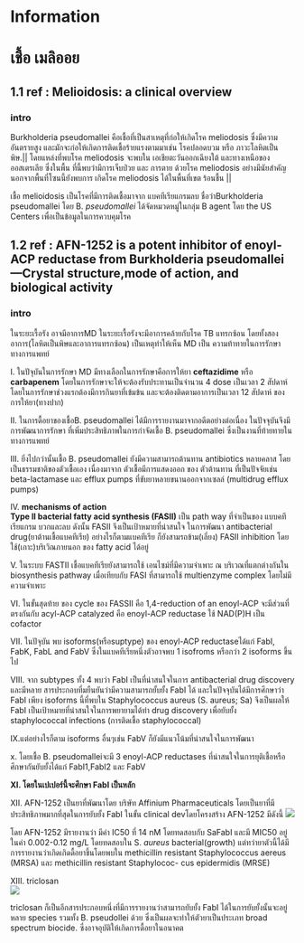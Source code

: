 # Information
 เชื้อ เมลิออย
===   
## 1.1 ref : Melioidosis: a clinical overview
### intro
Burkholderia pseudomallei คือเชื้อที่เป็นสาเหตุที่ก่อให้เกิดโรค meliodosis ซึ่งมีความอันตรายสูง 
และมักจะก่อให้เกิดการติดเชื้อร้ายแรงตามมาเช่น โรคปลอดบวม หรือ ภาวะโลหิตเป็นพิษ.|| 
โดยแหล่งที่พบโรค meliodosis จะพบใน เอเชียตะวันออกเฉียงใต้ และทางเหนือของ ออสเตรเลีย ซึ่งในพื้น
ที่นี้พบว่ามีการเจ็บป่วย และ การตาย ด้วยโรค meliodosis อย่างมีนัยสำคัญ นอกจากพื้นที่โซนนี้ยังพบการ
เกิดโรค meliodosis ได้ในพื้นที่เขต ร้อนชื้น ||  

 เชื้อ melioidosis เป็นโรคที่มีการติดเชื้อมาจาก แบคทีเรียแกรมลบ ชื่อว่าBurkholderia pseudomallei โดย B. *pseudomallei*  ได้จัดหมวดหมู่ในกลุ่ม B agent โดย the US Centers เพื่อเป็นข้อมูลในการควบคุมโรค

## 1.2 ref : AFN-1252 is a potent inhibitor of enoyl-ACP reductase from Burkholderia pseudomallei—Crystal structure,mode of action, and biological activity
### intro   
ในระยะเรื้อรัง อาจมีอาการMD
ในระยะเรื้อรังจะมีอาการคล้ายกับโรค TB แทรกซ้อน
โดยทั้งสองอาการ(โลหิตเป็นพิษและอาการแทรกซ้อน) เป็นเหตุทำให้เห็น MD เป็น ความท้าทายในการรักษาทางการแพทย์

I. ในปัจุบันในการรักษา MD มีทางเลือกในการรักษาคือการให้ยา **ceftazidime** หรือ **carbapenem** โดยในการรักษาจะให้จะต้องรับประทานเป็นจำนวน 4 dose เป็นเวลา 2 สัปดาห์ โดยในการรักษาช่วงแรกต้องมีการกินยาที่เข้มข้น และจะต้องติดตามอาการเป็นเวลา 12 สัปดาห์ ของการให้ยา(ทางปาก)  

II. ในการดื้อยาของเชื้อB. pseudomallei ได้มีการรายงานมาจากอดีตอย่างต่อเนื่อง ในปัจจุบันจึงมีการพัฒนาการรักษา ที่เพิ่มประสิทธิภาพในการกำจัดเชื้อ B. pseudomallei ซึ่งเป็นงานที่ท้ายทายในทางการแพทย์

III. ยิ่งไปกว่านั้นเชื้อ B. pseudomallei ยังมีความสามารถต้านทาน antibiotics หลายคลาส โดยเป็นธรรมชาติของตัวเชื้อเอง เนื่องมาจาก ตัวเชื้อมีการแสดงออก ของ ตัวต้านทาน ที่เป็นปัจจัยเช่น beta-lactamase และ efflux pumps ที่ขับยาหลายขนานออกจากเซลล์ (multidrug efflux pumps)

IV. **mechanisms of action**  
 **Type II bacterial fatty acid synthesis (FASII)** เป็น path way ที่จำเป็นของ แบบคทีเรียแกรม บวกและลบ ดังนั้น FASII จึงเป็นเป้าหมายที่น่าสนใจ ในการพัฒนา antibacterial drug(ยาต้านเชื้อแบคทีเรีย) อย่างไรก็ตามแบคทีเรีย ก็ยังสามรถข้าม(เลี่ยง) FASII inhibition โดยใช้(เกาะ)บริเวิณภายนอก ของ fatty acid ได้อยู่

V. ในระบบ FASTII เชื้อแบคทีเรียยังสามารถใช้ เอนไซม์ที่มีความจำเพาะ ณ บริเวณที่แตกต่างกันใน biosynthesis pathway เมื่อเทียบกับ FASI ที่สามารถใช้ multienzyme complex โดยไม่มีความจำเพาะ     

VI. ในขั้นสุดท้าย ของ cycle ของ FASSII คือ 1,4-reduction of an enoyl-ACP จะมีส่วนที่ตรงกันกับ acyl-ACP catalyzed คือ enoyl-ACP reductase ใช้ NAD(P)H เป็น cofactor

VII. ในปัจุบัน พบ isoforms(หรือsuptype) ของ enoyl-ACP reductaseได้แก่ FabI, FabK, FabL and FabV ซึ่งในแบคทีเรียหนึ่งตัวอาจพบ 1 isofroms หรือกว่า 2 isoforms ขึ้นไป

VIII. จาก subtypes ทั้ง 4 พบว่า FabI เป็นที่น่าสนใจในการ antibacterial drug discovery และมีหลาย สารประกอบที่มยืนยันว่ามีความสามารถยั้บยั้ง FabI ได้ และในปัจจุบันได้มีการศึกษาว่า FabI เพียง isoforms นี้ที่พบใน Staphylococcus aureus (S. aureus; Sa) จึงเป็นผลให้ FabI เป็นเป้าหมายที่น่าสนใจในการพยายามได้ทำ drug discovery เพื่อยับยั้ง staphylococcal infections (การติดเชื้อ staphylococcal)

IX.แต่อย่างไรก็ตาม isoforms อื่นๆเช่น FabV ก็ยังมีแนวโน้มที่น่าสนใจในการพัฒนา 

x. โดยเชื้อ B. pseudomalleiจะมี 3 enoyl-ACP reductases ที่น่าสนใจในการยุติเชื้อหรือ ศึกษากันยับยั้งได้แก่ FabI1,FabI2 และ FabV  

**XI. โดยในเปเปอร์นี้จะศึกษา FabI เป็นหลัก**

XII.  AFN-1252 เป็นยาที่พัฒนาโดย บริษัท Affinium Pharmaceuticals โดยเป็นยาที่มีประสิทธิภาพมากที่สุดในการยับยั้ง FabI ในขั้น clinical devโดยโครงสร้าง AFN-1252 มีดังนี้ 
    ![](https://scontent.fbkk10-1.fna.fbcdn.net/v/t1.15752-9/90146554_198558904775389_5530850457615859712_n.png?_nc_cat=107&_nc_sid=b96e70&_nc_ohc=RHb4oZ1p-tMAX8LEM0T&_nc_ht=scontent.fbkk10-1.fna&oh=910f835526791bde4c5ad0c7be7def7a&oe=5E9BF02B)

โดย AFN-1252 มีรายงานว่า มีค่า IC50 ที่ 14 nM โดยทดสอบกับ SaFabI และมี MIC50 อยู่ในค่า 0.002-0.12 mg/L โดยทดสอบใน S. *aureus* bacterial(growth) แต่ทว่ายาตัวนี้ได้มีการรายงานว่าเกิดเกิดดื้อยาขึ้นโดยพบใน methicillin resistant Staphylococcus
aereus (MRSA) และ methicillin resistant Staphylococ-
cus epidermidis (MRSE)

XIII. triclosan  
![](https://scontent.fbkk14-1.fna.fbcdn.net/v/t1.15752-9/90528050_2706556529630989_9194766687080022016_n.png?_nc_cat=104&_nc_sid=b96e70&_nc_ohc=Eac_rlO1VJkAX-DayoG&_nc_ht=scontent.fbkk14-1.fna&oh=46d2b5e6b2c7b1614cd7a375bd3099de&oe=5E9DD9B8)

triclosan ก็เป็นอีกสารประกอบหนึ่งที่มีการรายงานว่าสามารถยับยั้ง FabI ได้ในการยับยั้งนั้นจะอยู่หลาย species รวมทั้ง B. pseudollei ด้วย ซึ่งเป็นผลจะทำให้ตัวยาเป็นประเภท broad spectrum biocide. ซึ่งอาจอุบัติให้เกิดการดื้อยาในอนาคต 
